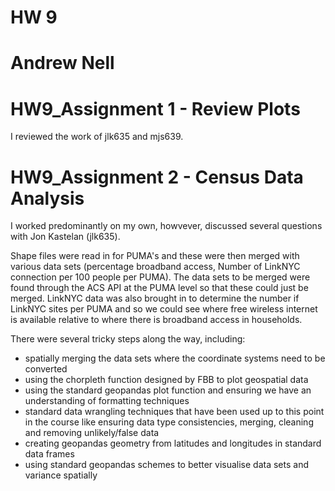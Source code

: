 # HW 9
# Andrew Nell

# HW9_Assignment 1 - Review Plots
I reviewed the work of jlk635 and mjs639.

# HW9_Assignment 2 - Census Data Analysis
I worked predominantly on my own, howvever, discussed several questions with Jon Kastelan (jlk635).

Shape files were read in for PUMA's and these were then merged with various data sets (percentage broadband access, Number of LinkNYC connection per 100 people per PUMA). The data sets to be merged were found through the ACS API at the PUMA level so that these could just be merged. LinkNYC data was also brought in to determine the number if LinkNYC sites per PUMA and so we could see where free wireless internet is available relative to where there is broadband access in households. 

There were several tricky steps along the way, including:
* spatially merging the data sets where the coordinate systems need to be converted
* using the chorpleth function designed by FBB to plot geospatial data
* using the standard geopandas plot function and ensuring we have an understanding of formatting techniques 
* standard data wrangling techniques that have been used up to this point in the course like ensuring data type consistencies, merging, cleaning and removing unlikely/false data
* creating geopandas geometry from latitudes and longitudes in standard data frames
* using standard geopandas schemes to better visualise data sets and variance spatially

